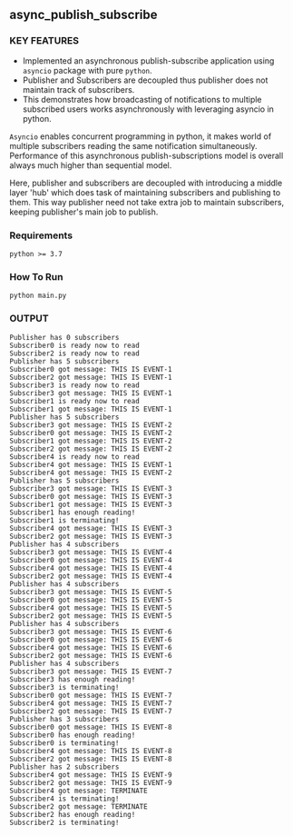 ## async_publish_subscribe

### KEY FEATURES

* Implemented an asynchronous publish-subscribe application using ```asyncio``` package with 
  pure ```python```. 
* Publisher and Subscribers are decoupled thus publisher does not maintain track of subscribers.
* This demonstrates how broadcasting of notifications to multiple subscribed users works asynchronously 
  with leveraging asyncio in python.

```Asyncio``` enables concurrent programming in python, it makes world of multiple subscribers reading the same notification
simultaneously. Performance of this asynchronous publish-subscriptions model is overall always much higher than sequential model.

Here, publisher and subscribers are decoupled with introducing a middle layer 'hub' which does task of maintaining subscribers and 
publishing to them. This way publisher need not take extra job to maintain subscribers, keeping publisher's main job to publish.


### Requirements
```
python >= 3.7
```

### How To Run

```  
python main.py
 ```
 
 ### OUTPUT

```
Publisher has 0 subscribers
Subscriber0 is ready now to read
Subscriber2 is ready now to read
Publisher has 5 subscribers
Subscriber0 got message: THIS IS EVENT-1
Subscriber2 got message: THIS IS EVENT-1
Subscriber3 is ready now to read
Subscriber3 got message: THIS IS EVENT-1
Subscriber1 is ready now to read
Subscriber1 got message: THIS IS EVENT-1
Publisher has 5 subscribers
Subscriber3 got message: THIS IS EVENT-2
Subscriber0 got message: THIS IS EVENT-2
Subscriber1 got message: THIS IS EVENT-2
Subscriber2 got message: THIS IS EVENT-2
Subscriber4 is ready now to read
Subscriber4 got message: THIS IS EVENT-1
Subscriber4 got message: THIS IS EVENT-2
Publisher has 5 subscribers
Subscriber3 got message: THIS IS EVENT-3
Subscriber0 got message: THIS IS EVENT-3
Subscriber1 got message: THIS IS EVENT-3
Subscriber1 has enough reading!
Subscriber1 is terminating!
Subscriber4 got message: THIS IS EVENT-3
Subscriber2 got message: THIS IS EVENT-3
Publisher has 4 subscribers
Subscriber3 got message: THIS IS EVENT-4
Subscriber0 got message: THIS IS EVENT-4
Subscriber4 got message: THIS IS EVENT-4
Subscriber2 got message: THIS IS EVENT-4
Publisher has 4 subscribers
Subscriber3 got message: THIS IS EVENT-5
Subscriber0 got message: THIS IS EVENT-5
Subscriber4 got message: THIS IS EVENT-5
Subscriber2 got message: THIS IS EVENT-5
Publisher has 4 subscribers
Subscriber3 got message: THIS IS EVENT-6
Subscriber0 got message: THIS IS EVENT-6
Subscriber4 got message: THIS IS EVENT-6
Subscriber2 got message: THIS IS EVENT-6
Publisher has 4 subscribers
Subscriber3 got message: THIS IS EVENT-7
Subscriber3 has enough reading!
Subscriber3 is terminating!
Subscriber0 got message: THIS IS EVENT-7
Subscriber4 got message: THIS IS EVENT-7
Subscriber2 got message: THIS IS EVENT-7
Publisher has 3 subscribers
Subscriber0 got message: THIS IS EVENT-8
Subscriber0 has enough reading!
Subscriber0 is terminating!
Subscriber4 got message: THIS IS EVENT-8
Subscriber2 got message: THIS IS EVENT-8
Publisher has 2 subscribers
Subscriber4 got message: THIS IS EVENT-9
Subscriber2 got message: THIS IS EVENT-9
Subscriber4 got message: TERMINATE
Subscriber4 is terminating!
Subscriber2 got message: TERMINATE
Subscriber2 has enough reading!
Subscriber2 is terminating!

```

